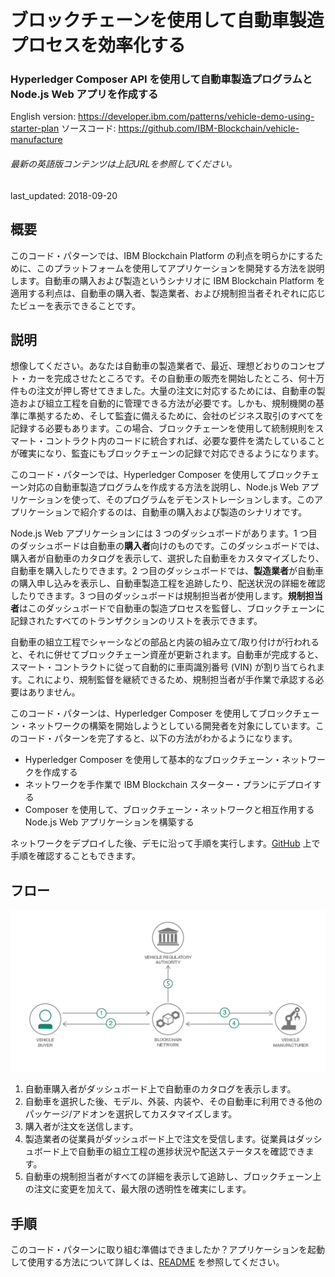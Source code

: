 # ブロックチェーンを使用して自動車製造プロセスを効率化する

### Hyperledger Composer API を使用して自動車製造プログラムと Node.js Web アプリを作成する

English version: https://developer.ibm.com/patterns/vehicle-demo-using-starter-plan
ソースコード: https://github.com/IBM-Blockchain/vehicle-manufacture

###### 最新の英語版コンテンツは上記URLを参照してください。
last_updated: 2018-09-20

 
## 概要

このコード・パターンでは、IBM Blockchain Platform の利点を明らかにするために、このプラットフォームを使用してアプリケーションを開発する方法を説明します。自動車の購入および製造というシナリオに IBM Blockchain Platform を適用する利点は、自動車の購入者、製造業者、および規制担当者それぞれに応じたビューを表示できることです。

## 説明

想像してください。あなたは自動車の製造業者で、最近、理想どおりのコンセプト・カーを完成させたところです。その自動車の販売を開始したところ、何十万件もの注文が押し寄せてきました。大量の注文に対応するためには、自動車の製造および組立工程を自動的に管理できる方法が必要です。しかも、規制機関の基準に準拠するため、そして監査に備えるために、会社のビジネス取引のすべてを記録する必要もあります。この場合、ブロックチェーンを使用して統制規則をスマート・コントラクト内のコードに統合すれば、必要な要件を満たしていることが確実になり、監査にもブロックチェーンの記録で対応できるようになります。

このコード・パターンでは、Hyperledger Composer を使用してブロックチェーン対応の自動車製造プログラムを作成する方法を説明し、Node.js Web アプリケーションを使って、そのプログラムをデモンストレーションします。このアプリケーションで紹介するのは、自動車の購入および製造のシナリオです。

Node.js Web アプリケーションには 3 つのダッシュボードがあります。1 つ目のダッシュボードは自動車の**購入者**向けのものです。このダッシュボードでは、購入者が自動車のカタログを表示して、選択した自動車をカスタマイズしたり、自動車を購入したりできます。2 つ目のダッシュボードでは、**製造業者**が自動車の購入申し込みを表示し、自動車製造工程を追跡したり、配送状況の詳細を確認したりできます。3 つ目のダッシュボードは規制担当者が使用します。**規制担当者**はこのダッシュボードで自動車の製造プロセスを監督し、ブロックチェーンに記録されたすべてのトランザクションのリストを表示できます。

自動車の組立工程でシャーシなどの部品と内装の組み立て/取り付けが行われると、それに併せてブロックチェーン資産が更新されます。自動車が完成すると、スマート・コントラクトに従って自動的に車両識別番号 (VIN) が割り当てられます。これにより、規制監督を継続できるため、規制担当者が手作業で承認する必要はありません。

このコード・パターンは、Hyperledger Composer を使用してブロックチェーン・ネットワークの構築を開始しようとしている開発者を対象にしています。このコード・パターンを完了すると、以下の方法がわかるようになります。

* Hyperledger Composer を使用して基本的なブロックチェーン・ネットワークを作成する
* ネットワークを手作業で IBM Blockchain スターター・プランにデプロイする
* Composer を使用して、ブロックチェーン・ネットワークと相互作用する Node.js Web アプリケーションを構築する

ネットワークをデプロイした後、デモに沿って手順を実行します。[GitHub](https://github.com/ash7594/vehicle-manufacture/blob/code-pattern-mods/apps/vehicle-manufacture/tutorial.md) 上で手順を確認することもできます。

## フロー

![フロー](./images/vehicle-demo-flow.png)

1. 自動車購入者がダッシュボード上で自動車のカタログを表示します。
1. 自動車を選択した後、モデル、外装、内装や、その自動車に利用できる他のパッケージ/アドオンを選択してカスタマイズします。
1. 購入者が注文を送信します。
1. 製造業者の従業員がダッシュボード上で注文を受信します。従業員はダッシュボード上で自動車の組立工程の進捗状況や配送ステータスを確認できます。
1. 自動車の規制担当者がすべての詳細を表示して追跡し、ブロックチェーン上の注文に変更を加えて、最大限の透明性を確実にします。

## 手順

このコード・パターンに取り組む準備はできましたか？アプリケーションを起動して使用する方法について詳しくは、[README](https://github.com/IBM-Blockchain/vehicle-manufacture/blob/master/README.md) を参照してください。
